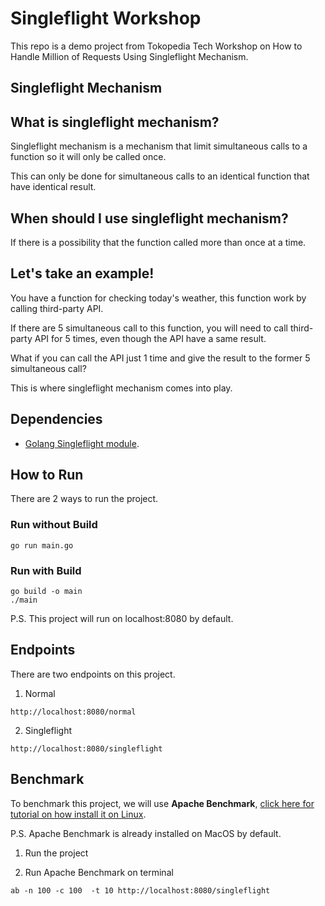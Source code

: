 # Singleflight Workshop

This repo is a demo project from Tokopedia Tech Workshop on How to Handle Million of Requests Using Singleflight Mechanism.

## Singleflight Mechanism

## What is singleflight mechanism?

Singleflight mechanism is a mechanism that limit simultaneous calls to a function so it will only be called once.

This can only be done for simultaneous calls to an identical function that have identical result.

## When should I use singleflight mechanism?

If there is a possibility that the function called more than once at a time.

## Let's take an example!

You have a function for checking today's weather, this function work by calling third-party API.

If there are 5 simultaneous call to this function, you will need to call third-party API for 5 times, even though the API have a same result.

What if you can call the API just 1 time and give the result to the former 5 simultaneous call?

This is where singleflight mechanism comes into play.

## Dependencies

- [Golang Singleflight module](https://pkg.go.dev/golang.org/x/sync/singleflight).

## How to Run

There are 2 ways to run the project.

### Run without Build

```
go run main.go
```

### Run with Build

```
go build -o main
./main
```

P.S. This project will run on localhost:8080 by default. 

## Endpoints

There are two endpoints on this project.

1. Normal
```
http://localhost:8080/normal
```

2. Singleflight
```
http://localhost:8080/singleflight
```

## Benchmark

To benchmark this project, we will use **Apache Benchmark**, [click here for tutorial on how install it on Linux](https://www.tutorialspoint.com/apache_bench/index.htm).

P.S. Apache Benchmark is already installed on MacOS by default.

1. Run the project

2. Run Apache Benchmark on terminal

```
ab -n 100 -c 100  -t 10 http://localhost:8080/singleflight
```